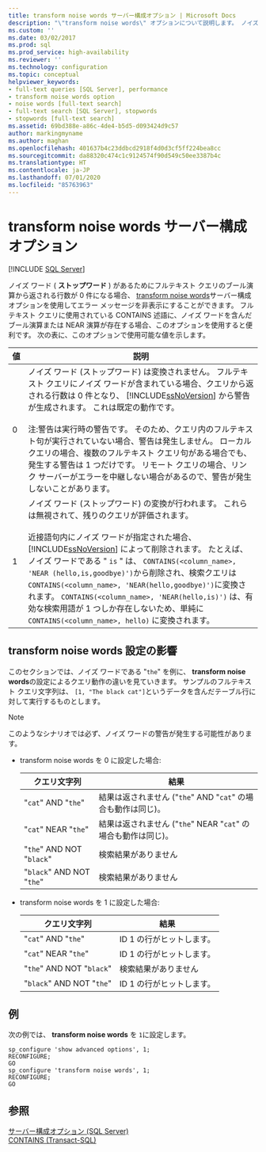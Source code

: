 ```yaml
---
title: transform noise words サーバー構成オプション | Microsoft Docs
description: "\"transform noise words\" オプションについて説明します。 ノイズ ワード (ストップワード) が含まれる一部の SQL Server フルテキスト クエリで、これがどのように役立つかについて説明します。"
ms.custom: ''
ms.date: 03/02/2017
ms.prod: sql
ms.prod_service: high-availability
ms.reviewer: ''
ms.technology: configuration
ms.topic: conceptual
helpviewer_keywords:
- full-text queries [SQL Server], performance
- transform noise words option
- noise words [full-text search]
- full-text search [SQL Server], stopwords
- stopwords [full-text search]
ms.assetid: 69bd388e-a86c-4de4-b5d5-d093424d9c57
author: markingmyname
ms.author: maghan
ms.openlocfilehash: 401637b4c23ddbcd2918f4d0d3cf5ff224bea8cc
ms.sourcegitcommit: da88320c474c1c9124574f90d549c50ee3387b4c
ms.translationtype: HT
ms.contentlocale: ja-JP
ms.lasthandoff: 07/01/2020
ms.locfileid: "85763963"
---
```

# <a name="transform-noise-words-server-configuration-option"></a>transform noise words サーバー構成オプション
 [!INCLUDE [SQL Server](../../includes/applies-to-version/sqlserver.md)]

  ノイズ ワード ( **ストップワード** ) があるためにフルテキスト クエリのブール演算から返される行数が 0 件になる場合、 [transform noise words](../../relational-databases/search/configure-and-manage-stopwords-and-stoplists-for-full-text-search.md)サーバー構成オプションを使用してエラー メッセージを非表示にすることができます。 フルテキスト クエリに使用されている CONTAINS 述語に、ノイズ ワードを含んだブール演算または NEAR 演算が存在する場合、このオプションを使用すると便利です。 次の表に、このオプションで使用可能な値を示します。  
  
|値|説明|  
|-----------|-----------------|  
|0|ノイズ ワード (ストップワード) は変換されません。 フルテキスト クエリにノイズ ワードが含まれている場合、クエリから返される行数は 0 件となり、 [!INCLUDE[ssNoVersion](../../includes/ssnoversion-md.md)] から警告が生成されます。 これは既定の動作です。<br /><br /> 注:警告は実行時の警告です。 そのため、クエリ内のフルテキスト句が実行されていない場合、警告は発生しません。 ローカル クエリの場合、複数のフルテキスト クエリ句がある場合でも、発生する警告は 1 つだけです。 リモート クエリの場合、リンク サーバーがエラーを中継しない場合があるので、警告が発生しないことがあります。|  
|1|ノイズ ワード (ストップワード) の変換が行われます。 これらは無視されて、残りのクエリが評価されます。<br /><br /> 近接語句内にノイズ ワードが指定された場合、 [!INCLUDE[ssNoVersion](../../includes/ssnoversion-md.md)] によって削除されます。 たとえば、ノイズ ワードである " `is` " は、 `CONTAINS(<column_name>, 'NEAR (hello,is,goodbye)')`から削除され、検索クエリは `CONTAINS(<column_name>, 'NEAR(hello,goodbye)')`に変換されます。 `CONTAINS(<column_name>, 'NEAR(hello,is)')` は、有効な検索用語が 1 つしか存在しないため、単純に `CONTAINS(<column_name>, hello)` に変換されます。|  
  
## <a name="effects-of-the-transform-noise-words-setting"></a>transform noise words 設定の影響  
 このセクションでは、ノイズ ワードである "`the`" を例に、 **transform noise words**の設定によるクエリ動作の違いを見ていきます。  サンプルのフルテキスト クエリ文字列は、 `[1, "The black cat"]`というデータを含んだテーブル行に対して実行するものとします。  
  
> [!NOTE]  
>  このようなシナリオでは必ず、ノイズ ワードの警告が発生する可能性があります。  
  
-   transform noise words を 0 に設定した場合:  
  
    |クエリ文字列|結果|  
    |------------------|------------|  
    |"`cat`" AND "`the`"|結果は返されません ("`the`" AND "`cat`" の場合も動作は同じ)。|  
    |"`cat`" NEAR "`the`"|結果は返されません ("`the`" NEAR "`cat`" の場合も動作は同じ)。|  
    |"`the`" AND NOT "`black`"|検索結果がありません|  
    |"`black`" AND NOT "`the`"|検索結果がありません|  
  
-   transform noise words を 1 に設定した場合:  
  
    |クエリ文字列|結果|  
    |------------------|------------|  
    |"`cat`" AND "`the`"|ID 1 の行がヒットします。|  
    |"`cat`" NEAR "`the`"|ID 1 の行がヒットします。|  
    |"`the`" AND NOT "`black`"|検索結果がありません|  
    |"`black`" AND NOT "`the`"|ID 1 の行がヒットします。|  
  
## <a name="example"></a>例  
 次の例では、 **transform noise words** を `1`に設定します。  
  
```  
sp_configure 'show advanced options', 1;  
RECONFIGURE;  
GO  
sp_configure 'transform noise words', 1;  
RECONFIGURE;  
GO  
```  
  
## <a name="see-also"></a>参照  
 [サーバー構成オプション &#40;SQL Server&#41;](../../database-engine/configure-windows/server-configuration-options-sql-server.md)   
 [CONTAINS &#40;Transact-SQL&#41;](../../t-sql/queries/contains-transact-sql.md)  
  
  
